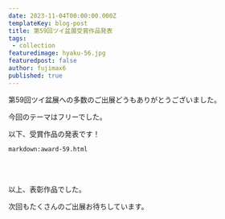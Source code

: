 ```yaml
---
date: 2023-11-04T00:00:00.000Z
templateKey: blog-post
title: 第59回ツイ盆展受賞作品発表
tags:
 - collection
featuredimage: hyaku-56.jpg
featuredpost: false
author: fujimax6
published: true
---
```

第59回ツイ盆展への多数のご出展どうもありがとうございました。

今回のテーマはフリーでした。

以下、受賞作品の発表です！

`markdown:award-59.html`


<div>&nbsp;</div>
<div>&nbsp;</div>

以上、表彰作品でした。

次回もたくさんのご出展お待ちしています。
